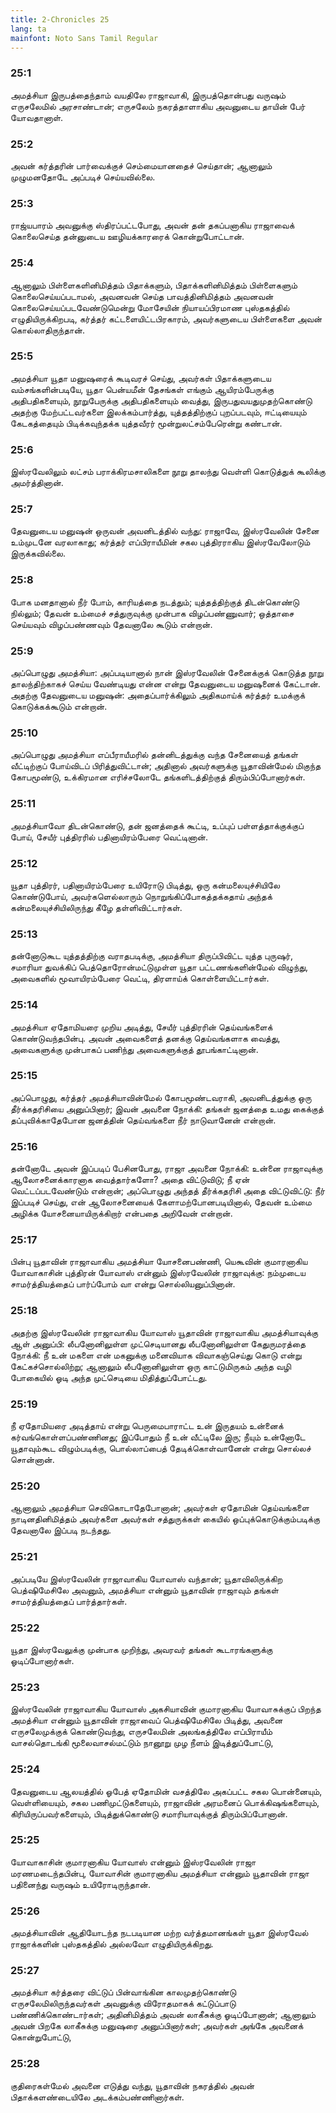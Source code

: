 ```yaml
---
title: 2-Chronicles 25
lang: ta
mainfont: Noto Sans Tamil Regular
---
```


###  25:1

அமத்சியா இருபத்தைந்தாம் வயதிலே ராஜாவாகி, இருபத்தொன்பது வருஷம் எருசலேமில் அரசாண்டான்; எருசலேம் நகரத்தாளாகிய அவனுடைய தாயின் பேர் யோவதானாள்.

###  25:2

அவன் கர்த்தரின் பார்வைக்குச் செம்மையானதைச் செய்தான்; ஆனாலும் முழுமனதோடே அப்படிச் செய்யவில்லை.

###  25:3

ராஜ்யபாரம் அவனுக்கு ஸ்திரப்பட்டபோது, அவன் தன் தகப்பனாகிய ராஜாவைக் கொலைசெய்த தன்னுடைய ஊழியக்காரரைக் கொன்றுபோட்டான்.

###  25:4

ஆனாலும் பிள்ளைகளினிமித்தம் பிதாக்களும், பிதாக்களினிமித்தம் பிள்ளைகளும் கொலைசெய்யப்படாமல், அவனவன் செய்த பாவத்தினிமித்தம் அவனவன் கொலைசெய்யப்படவேண்டுமென்று மோசேயின் நியாயப்பிரமாண புஸ்தகத்தில் எழுதியிருக்கிறபடி, கர்த்தர் கட்டளையிட்டபிரகாரம், அவர்களுடைய பிள்ளைகளை அவன் கொல்லாதிருந்தான்.

###  25:5

அமத்சியா யூதா மனுஷரைக் கூடிவரச் செய்து, அவர்கள் பிதாக்களுடைய வம்சங்களின்படியே, யூதா பென்யமீன் தேசங்கள் எங்கும் ஆயிரம்பேருக்கு அதிபதிகளையும், நூறுபேருக்கு அதிபதிகளையும் வைத்து, இருபதுவயதுமுதற்கொண்டு அதற்கு மேற்பட்டவர்களை இலக்கம்பார்த்து, யுத்தத்திற்குப் புறப்படவும், ஈட்டியையும் கேடகத்தையும் பிடிக்கவுந்தக்க யுத்தவீரர் மூன்றுலட்சம்பேரென்று கண்டான்.

###  25:6

இஸ்ரவேலிலும் லட்சம் பராக்கிரமசாலிகளை நூறு தாலந்து வெள்ளி கொடுத்துக் கூலிக்கு அமர்த்தினான்.

###  25:7

தேவனுடைய மனுஷன் ஒருவன் அவனிடத்தில் வந்து: ராஜாவே, இஸ்ரவேலின் சேனை உம்முடனே வரலாகாது; கர்த்தர் எப்பிராயீமின் சகல புத்திரராகிய இஸ்ரவேலோடும் இருக்கவில்லை.

###  25:8

போக மனதானால் நீர் போம், காரியத்தை நடத்தும்; யுத்தத்திற்குத் திடன்கொண்டு நில்லும்; தேவன் உம்மைச் சத்துருவுக்கு முன்பாக விழப்பண்ணுவார்; ஒத்தாசை செய்யவும் விழப்பண்ணவும் தேவனாலே கூடும் என்றான்.

###  25:9

அப்பொழுது அமத்சியா: அப்படியானால் நான் இஸ்ரவேலின் சேனைக்குக் கொடுத்த நூறு தாலந்திற்காகச் செய்ய வேண்டியது என்ன என்று தேவனுடைய மனுஷனைக் கேட்டான். அதற்கு தேவனுடைய மனுஷன்: அதைப்பார்க்கிலும் அதிகமாய்க் கர்த்தர் உமக்குக் கொடுக்கக்கூடும் என்றான்.

###  25:10

அப்பொழுது அமத்சியா எப்பீராயீமரில் தன்னிடத்துக்கு வந்த சேனையைத் தங்கள் வீட்டிற்குப் போய்விடப் பிரித்துவிட்டான்; அதினால் அவர்களுக்கு யூதாவின்மேல் மிகுந்த கோபமூண்டு, உக்கிரமான எரிச்சலோடே தங்களிடத்திற்குத் திரும்பிப்போனார்கள்.

###  25:11

அமத்சியாவோ திடன்கொண்டு, தன் ஜனத்தைக் கூட்டி, உப்புப் பள்ளத்தாக்குக்குப் போய், சேயீர் புத்திரரில் பதினாயிரம்பேரை வெட்டினான்.

###  25:12

யூதா புத்திரர், பதினாயிரம்பேரை உயிரோடு பிடித்து, ஒரு கன்மலையுச்சியிலே கொண்டுபோய், அவர்களெல்லாரும் நொறுங்கிப்போகத்தக்கதாய் அந்தக் கன்மலையுச்சியிலிருந்து கீழே தள்ளிவிட்டார்கள்.

###  25:13

தன்னோடுகூட யுத்தத்திற்கு வராதபடிக்கு, அமத்சியா திருப்பிவிட்ட யுத்த புருஷர், சமாரியா துவக்கிப் பெத்தொரோன்மட்டுமுள்ள யூதா பட்டணங்களின்மேல் விழுந்து, அவைகளில் மூவாயிரம்பேரை வெட்டி, திரளாய்க் கொள்ளையிட்டார்கள்.

###  25:14

அமத்சியா ஏதோமியரை முறிய அடித்து, சேயீர் புத்திரரின் தெய்வங்களைக் கொண்டுவந்தபின்பு. அவன் அவைகளைத் தனக்கு தெய்வங்களாக வைத்து, அவைகளுக்கு முன்பாகப் பணிந்து அவைகளுக்குத் தூபங்காட்டினான்.

###  25:15

அப்பொழுது, கர்த்தர் அமத்சியாவின்மேல் கோபமூண்டவராகி, அவனிடத்துக்கு ஒரு தீர்க்கதரிசியை அனுப்பினார்; இவன் அவனை நோக்கி: தங்கள் ஜனத்தை உமது கைக்குத் தப்புவிக்காதேபோன ஜனத்தின் தெய்வங்களை நீர் நாடுவானேன் என்றான்.

###  25:16

தன்னோடே அவன் இப்படிப் பேசினபோது, ராஜா அவனை நோக்கி: உன்னை ராஜாவுக்கு ஆலோசனைக்காரனாக வைத்தார்களோ? அதை விட்டுவிடு; நீ ஏன் வெட்டப்படவேண்டும் என்றான்; அப்பொழுது அந்தத் தீர்க்கதரிசி அதை விட்டுவிட்டு: நீர் இப்படிச் செய்து, என் ஆலோசனையைக் கேளாமற்போனபடியினால், தேவன் உம்மை அழிக்க யோசனையாயிருக்கிறார் என்பதை அறிவேன் என்றான்.

###  25:17

பின்பு யூதாவின் ராஜாவாகிய அமத்சியா யோசனைபண்ணி, யெகூவின் குமாரனாகிய யோவாகாசின் புத்திரன் யோவாஸ் என்னும் இஸ்ரவேலின் ராஜாவுக்கு: நம்முடைய சாமர்த்தியத்தைப் பார்ப்போம் வா என்று சொல்லியனுப்பினான்.

###  25:18

அதற்கு இஸ்ரவேலின் ராஜாவாகிய யோவாஸ் யூதாவின் ராஜாவாகிய அமத்சியாவுக்கு ஆள் அனுப்பி: லீபனோனிலுள்ள முட்செடியானது லீபனோனிலுள்ள கேதுருமரத்தை நோக்கி: நீ உன் மகளை என் மகனுக்கு மனைவியாக விவாகஞ்செய்து கொடு என்று கேட்கச்சொல்லிற்று; ஆனாலும் லீபனோனிலுள்ள ஒரு காட்டுமிருகம் அந்த வழி போகையில் ஓடி அந்த முட்செடியை மிதித்துப்போட்டது.

###  25:19

நீ ஏதோமியரை அடித்தாய் என்று பெருமைபாராட்ட உன் இருதயம் உன்னைக் கர்வங்கொள்ளப்பண்ணினது; இப்போதும் நீ உன் வீட்டிலே இரு; நீயும் உன்னோடே யூதாவும்கூட விழும்படிக்கு, பொல்லாப்பைத் தேடிக்கொள்வானேன் என்று சொல்லச் சொன்னான்.

###  25:20

ஆனாலும் அமத்சியா செவிகொடாதேபோனான்; அவர்கள் ஏதோமின் தெய்வங்களை நாடினதினிமித்தம் அவர்களை அவர்கள் சத்துருக்கள் கையில் ஒப்புக்கொடுக்கும்படிக்கு தேவனாலே இப்படி நடந்தது.

###  25:21

அப்படியே இஸ்ரவேலின் ராஜாவாகிய யோவாஸ் வந்தான்; யூதாவிலிருக்கிற பெத்ஷிமேசிலே அவனும், அமத்சியா என்னும் யூதாவின் ராஜாவும் தங்கள் சாமர்த்தியத்தைப் பார்த்தார்கள்.

###  25:22

யூதா இஸ்ரவேலுக்கு முன்பாக முறிந்து, அவரவர் தங்கள் கூடாரங்களுக்கு ஓடிப்போனார்கள்.

###  25:23

இஸ்ரவேலின் ராஜாவாகிய யோவாஸ் அகசியாவின் குமாரனாகிய யோவாசுக்குப் பிறந்த அமத்சியா என்னும் யூதாவின் ராஜாவைப் பெத்ஷிமேசிலே பிடித்து, அவனை எருசலேமுக்குக் கொண்டுவந்து, எருசலேமின் அலங்கத்திலே எப்பிராயீம் வாசல்தொடங்கி மூலைவாசல்மட்டும் நானூறு முழ நீளம் இடித்துப்போட்டு,

###  25:24

தேவனுடைய ஆலயத்தில் ஓபேத் ஏதோமின் வசத்திலே அகப்பட்ட சகல பொன்னையும், வெள்ளியையும், சகல பணிமுட்டுகளையும், ராஜாவின் அரமனைப் பொக்கிஷங்களையும், கிரியிருப்பவர்களையும், பிடித்துக்கொண்டு சமாரியாவுக்குத் திரும்பிப்போனான்.

###  25:25

யோவாகாசின் குமாரனாகிய யோவாஸ் என்னும் இஸ்ரவேலின் ராஜா மரணமடைந்தபின்பு, யோவாசின் குமாரனாகிய அமத்சியா என்னும் யூதாவின் ராஜா பதினைந்து வருஷம் உயிரோடிருந்தான்.

###  25:26

அமத்சியாவின் ஆதியோடந்த நடபடியான மற்ற வர்த்தமானங்கள் யூதா இஸ்ரவேல் ராஜாக்களின் புஸ்தகத்தில் அல்லவோ எழுதியிருக்கிறது.

###  25:27

அமத்சியா கர்த்தரை விட்டுப் பின்வாங்கின காலமுதற்கொண்டு எருசலேமிலிருந்தவர்கள் அவனுக்கு விரோதமாகக் கட்டுப்பாடு பண்ணிக்கொண்டார்கள்; அதினிமித்தம் அவன் லாகீசுக்கு ஓடிப்போனான்; ஆனாலும் அவன் பிறகே லாகீசுக்கு மனுஷரை அனுப்பினார்கள்; அவர்கள் அங்கே அவனைக் கொன்றுபோட்டு,

###  25:28

குதிரைகள்மேல் அவனை எடுத்து வந்து, யூதாவின் நகரத்தில் அவன் பிதாக்களண்டையிலே அடக்கம்பண்ணினார்கள்.

